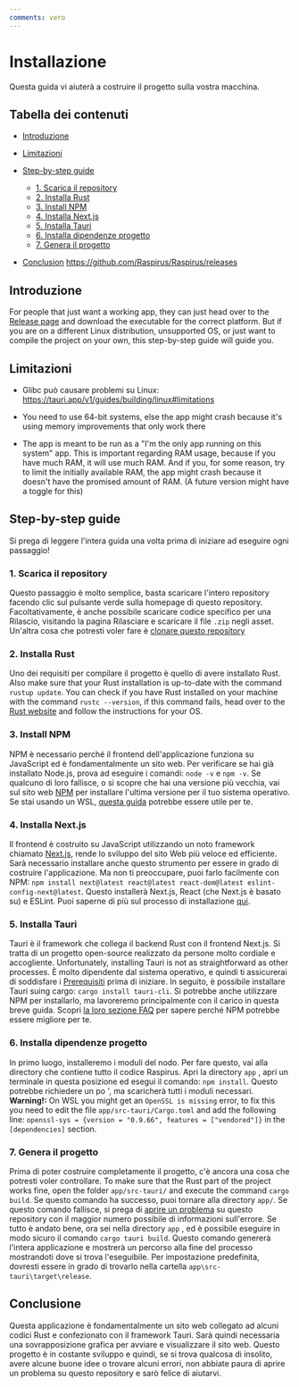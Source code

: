 ```yaml
---
comments: vero
---
```


# Installazione
Questa guida vi aiuterà a costruire il progetto sulla vostra macchina.

## Tabella dei contenuti
- [Introduzione](#introduction)
- [Limitazioni](#limitations)
- [Step-by-step guide](#step-by-step-guide)
  - [1. Scarica il repository](#1-download-the-repository)
  - [2. Installa Rust](#2-install-rust)
  - [3. Install NPM](#3-install-npm)
  - [4. Installa Next.js](#4-install-nextjs)
  - [5. Installa Tauri](#5-install-tauri)
  - [6. Installa dipendenze progetto](#6-install-project-dependencies)
  - [7. Genera il progetto](#7-build-the-project)

- [Conclusion](#conclusion) https://github.com/Raspirus/Raspirus/releases
## Introduzione
For people that just want a working app, they can just head over to the [Release page](https://github.com/Raspirus/Raspirus/releases/latest) and download the executable for the correct platform. But if you are on a different Linux distribution, unsupported OS, or just want to compile the project on your own, this step-by-step guide will guide you.

## Limitazioni
- Glibc può causare problemi su Linux: https://tauri.app/v1/guides/building/linux#limitations
- You need to use 64-bit systems, else the app might crash because it's using memory improvements that only work there

- The app is meant to be run as a "I'm the only app running on this system" app. This is important regarding RAM usage, because if you have much RAM, it will use much RAM. And if you, for some reason, try to limit the initially available RAM, the app might crash because it doesn't have the promised amount of RAM. (A future version might have a toggle for this)

## Step-by-step guide
Si prega di leggere l'intera guida una volta prima di iniziare ad eseguire ogni passaggio!

### 1. Scarica il repository
Questo passaggio è molto semplice, basta scaricare l'intero repository facendo clic sul pulsante verde sulla homepage di questo repository. Facoltativamente, è anche possibile scaricare codice specifico per una Rilascio, visitando la pagina Rilasciare e scaricare il file `.zip` negli asset. Un'altra cosa che potresti voler fare è [clonare questo repository](https://docs.github.com/en/repositories/creating-and-managing-repositories/cloning-a-repository)

### 2. Installa Rust
Uno dei requisiti per compilare il progetto è quello di avere installato Rust. Also make sure that your Rust installation is up-to-date with the command `rustup update`. You can check if you have Rust installed on your machine with the command `rustc --version`, if this command fails, head over to the [Rust website](https://www.rust-lang.org/tools/install) and follow the instructions for your OS.

### 3. Install NPM
NPM è necessario perché il frontend dell'applicazione funziona su JavaScript ed è fondamentalmente un sito web. Per verificare se hai già installato Node.js, prova ad eseguire i comandi: `node -v` e `npm -v`. Se qualcuno di loro fallisce, o si scopre che hai una versione più vecchia, vai sul sito web [NPM](https://docs.npmjs.com/cli/v7/configuring-npm/install) per installare l'ultima versione per il tuo sistema operativo. Se stai usando un WSL, [questa guida](https://learn.microsoft.com/en-us/windows/dev-environment/javascript/nodejs-on-wsl) potrebbe essere utile per te.

### 4. Installa Next.js
Il frontend è costruito su JavaScript utilizzando un noto framework chiamato [Next.js](https://nextjs.org), rende lo sviluppo del sito Web più veloce ed efficiente. Sarà necessario installare anche questo strumento per essere in grado di costruire l'applicazione. Ma non ti preoccupare, puoi farlo facilmente con NPM: `npm install next@latest react@latest react-dom@latest eslint-config-next@latest`. Questo installerà Next.js, React (che Next.js è basato su) e ESLint. Puoi saperne di più sul processo di installazione [qui](https://beta.nextjs.org/docs/installation).

### 5. Installa Tauri
Tauri è il framework che collega il backend Rust con il frontend Next.js. Si tratta di un progetto open-source realizzato da persone molto cordiale e accogliente. Unfortunately, installing Tauri is not as straightforward as other processes. È molto dipendente dal sistema operativo, e quindi ti assicurerai di soddisfare i [Prerequisiti](https://tauri.app/v1/guides/getting-started/prerequisites) prima di iniziare. In seguito, è possibile installare Tauri suing cargo: `cargo install tauri-cli`. Si potrebbe anche utilizzare NPM per installarlo, ma lavoreremo principalmente con il carico in questa breve guida. Scopri [la loro sezione FAQ](https://tauri.app/v1/guides/faq#node-or-cargo) per sapere perché NPM potrebbe essere migliore per te.

### 6. Installa dipendenze progetto
In primo luogo, installeremo i moduli del nodo. Per fare questo, vai alla directory che contiene tutto il codice Raspirus. Apri la directory `app` , apri un terminale in questa posizione ed esegui il comando: `npm install`. Questo potrebbe richiedere un po ', ma scaricherà tutti i moduli necessari. **Warning!:** On WSL you might get an `OpenSSL is missing` error, to fix this you need to edit the file `app/src-tauri/Cargo.toml` and add the following line: `openssl-sys = {version = "0.9.66", features = ["vendored"]}` in the `[dependencies]` section.

### 7. Genera il progetto
Prima di poter costruire completamente il progetto, c'è ancora una cosa che potresti voler controllare. To make sure that the Rust part of the project works fine, open the folder `app/src-tauri/` and execute the command `cargo build`. Se questo comando ha successo, puoi tornare alla directory `app/`. Se questo comando fallisce, si prega di [aprire un problema](https://github.com/Raspirus/Raspirus/issues/new) su questo repository con il maggior numero possibile di informazioni sull'errore. Se tutto è andato bene, ora sei nella directory `app` , ed è possibile eseguire in modo sicuro il comando `cargo tauri build`. Questo comando genererà l'intera applicazione e mostrerà un percorso alla fine del processo mostrandoti dove si trova l'eseguibile. Per impostazione predefinita, dovresti essere in grado di trovarlo nella cartella `app\src-tauri\target\release`.

## Conclusione
Questa applicazione è fondamentalmente un sito web collegato ad alcuni codici Rust e confezionato con il framework Tauri. Sarà quindi necessaria una sovrapposizione grafica per avviare e visualizzare il sito web. Questo progetto è in costante sviluppo e quindi, se si trova qualcosa di insolito, avere alcune buone idee o trovare alcuni errori, non abbiate paura di aprire un problema su questo repository e sarò felice di aiutarvi.

